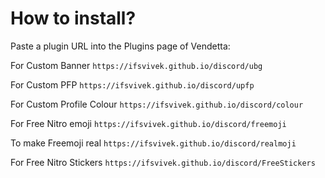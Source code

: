 # How to install?

Paste a plugin URL into the Plugins page of Vendetta:

For Custom Banner
`https://ifsvivek.github.io/discord/ubg`

For Custom PFP
`https://ifsvivek.github.io/discord/upfp`

For Custom Profile Colour
`https://ifsvivek.github.io/discord/colour`

For Free Nitro emoji
`https://ifsvivek.github.io/discord/freemoji`

To make Freemoji real
`https://ifsvivek.github.io/discord/realmoji`

For Free Nitro Stickers
`https://ifsvivek.github.io/discord/FreeStickers`
